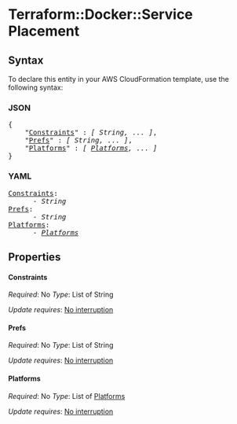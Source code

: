 # Terraform::Docker::Service Placement

## Syntax

To declare this entity in your AWS CloudFormation template, use the following syntax:

### JSON

<pre>
{
    "<a href="#constraints" title="Constraints">Constraints</a>" : <i>[ String, ... ]</i>,
    "<a href="#prefs" title="Prefs">Prefs</a>" : <i>[ String, ... ]</i>,
    "<a href="#platforms" title="Platforms">Platforms</a>" : <i>[ <a href="placement-platforms.md">Platforms</a>, ... ]</i>
}
</pre>

### YAML

<pre>
<a href="#constraints" title="Constraints">Constraints</a>: <i>
      - String</i>
<a href="#prefs" title="Prefs">Prefs</a>: <i>
      - String</i>
<a href="#platforms" title="Platforms">Platforms</a>: <i>
      - <a href="placement-platforms.md">Platforms</a></i>
</pre>

## Properties

#### Constraints

_Required_: No
_Type_: List of String

_Update requires_: [No interruption](https://docs.aws.amazon.com/AWSCloudFormation/latest/UserGuide/using-cfn-updating-stacks-update-behaviors.html#update-no-interrupt)

#### Prefs

_Required_: No
_Type_: List of String

_Update requires_: [No interruption](https://docs.aws.amazon.com/AWSCloudFormation/latest/UserGuide/using-cfn-updating-stacks-update-behaviors.html#update-no-interrupt)

#### Platforms

_Required_: No
_Type_: List of <a href="placement-platforms.md">Platforms</a>

_Update requires_: [No interruption](https://docs.aws.amazon.com/AWSCloudFormation/latest/UserGuide/using-cfn-updating-stacks-update-behaviors.html#update-no-interrupt)

